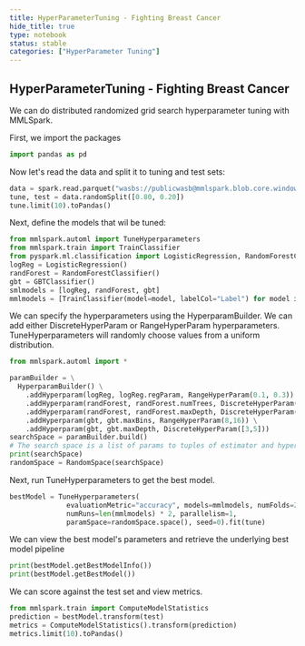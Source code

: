 ```yaml
---
title: HyperParameterTuning - Fighting Breast Cancer
hide_title: true
type: notebook
status: stable
categories: ["HyperParameter Tuning"]
---
```


## HyperParameterTuning - Fighting Breast Cancer

We can do distributed randomized grid search hyperparameter tuning with MMLSpark.

First, we import the packages


```python
import pandas as pd

```

Now let's read the data and split it to tuning and test sets:


```python
data = spark.read.parquet("wasbs://publicwasb@mmlspark.blob.core.windows.net/BreastCancer.parquet")
tune, test = data.randomSplit([0.80, 0.20])
tune.limit(10).toPandas()
```

Next, define the models that wil be tuned:


```python
from mmlspark.automl import TuneHyperparameters
from mmlspark.train import TrainClassifier
from pyspark.ml.classification import LogisticRegression, RandomForestClassifier, GBTClassifier
logReg = LogisticRegression()
randForest = RandomForestClassifier()
gbt = GBTClassifier()
smlmodels = [logReg, randForest, gbt]
mmlmodels = [TrainClassifier(model=model, labelCol="Label") for model in smlmodels]
```

We can specify the hyperparameters using the HyperparamBuilder.
We can add either DiscreteHyperParam or RangeHyperParam hyperparameters.
TuneHyperparameters will randomly choose values from a uniform distribution.


```python
from mmlspark.automl import *

paramBuilder = \
  HyperparamBuilder() \
    .addHyperparam(logReg, logReg.regParam, RangeHyperParam(0.1, 0.3)) \
    .addHyperparam(randForest, randForest.numTrees, DiscreteHyperParam([5,10])) \
    .addHyperparam(randForest, randForest.maxDepth, DiscreteHyperParam([3,5])) \
    .addHyperparam(gbt, gbt.maxBins, RangeHyperParam(8,16)) \
    .addHyperparam(gbt, gbt.maxDepth, DiscreteHyperParam([3,5]))
searchSpace = paramBuilder.build()
# The search space is a list of params to tuples of estimator and hyperparam
print(searchSpace)
randomSpace = RandomSpace(searchSpace)
```

Next, run TuneHyperparameters to get the best model.


```python
bestModel = TuneHyperparameters(
              evaluationMetric="accuracy", models=mmlmodels, numFolds=2,
              numRuns=len(mmlmodels) * 2, parallelism=1,
              paramSpace=randomSpace.space(), seed=0).fit(tune)
```

We can view the best model's parameters and retrieve the underlying best model pipeline


```python
print(bestModel.getBestModelInfo())
print(bestModel.getBestModel())
```

We can score against the test set and view metrics.


```python
from mmlspark.train import ComputeModelStatistics
prediction = bestModel.transform(test)
metrics = ComputeModelStatistics().transform(prediction)
metrics.limit(10).toPandas()
```
